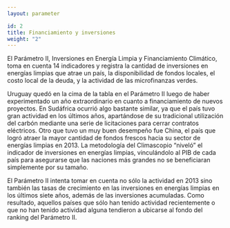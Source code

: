 ```yaml
---
layout: parameter

id: 2
title: Financiamiento y inversiones
weight: "2"
---
```

El Parámetro II, Inversiones en Energía Limpia y Financiamiento Climático, toma en cuenta 14 indicadores y registra la cantidad de inversiones en energías limpias que atrae un país, la disponibilidad de fondos locales, el costo local de la deuda, y la actividad de las microfinanzas verdes.

Uruguay quedó en la cima de la tabla en el Parámetro II luego de haber experimentado un año extraordinario en cuanto a financiamiento de nuevos proyectos. En Sudáfrica ocurrió algo bastante similar, ya que el país tuvo gran actividad en los últimos años, apartándose de su tradicional utilización del carbón mediante una serie de licitaciones para cerrar contratos eléctricos. Otro que tuvo un muy buen desempeño fue China, el país que logró atraer la mayor cantidad de fondos frescos hacia su sector de energías limpias en 2013. La metodología del Climascopio “niveló” el indicador de inversiones en energías limpias, vinculándolo al PIB de cada país para asegurarse que las naciones más grandes no se beneficiaran simplemente por su tamaño.

El Parámetro II intenta tomar en cuenta no sólo la actividad en 2013 sino también las tasas de crecimiento en las inversiones en energías limpias en los últimos siete años, además de las inversiones acumuladas. Como resultado, aquellos países que sólo han tenido actividad recientemente o que no han tenido actividad alguna tendieron a ubicarse al fondo del ranking del Parámetro II.
